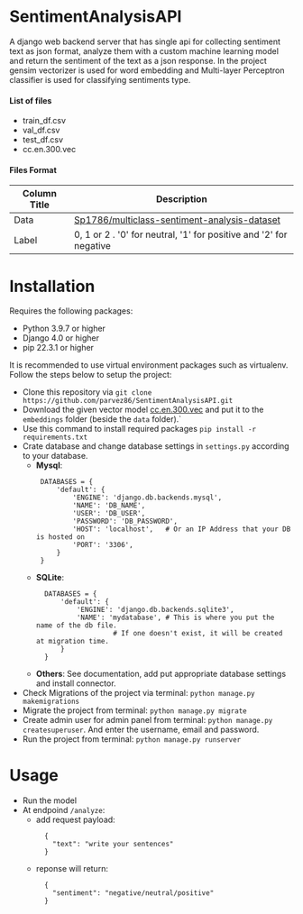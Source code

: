 # SentimentAnalysisAPI
A django web backend server that has single api for collecting sentiment text as json format, analyze them with a custom machine learning model  and return the sentiment of the text as a json response. In the project gensim vectorizer is used for word embedding and Multi-layer Perceptron classifier is used for classifying sentiments type.

#### List of files

* train_df.csv
* val_df.csv
* test_df.csv
* cc.en.300.vec

#### Files Format
Column Title | Description
------------ | -------------
Data | [Sp1786/multiclass-sentiment-analysis-dataset](https://huggingface.co/datasets/Sp1786/multiclass-sentiment-analysis-dataset/viewer/Sp1786--multilabel-sentiment-dataset/validation)
Label | 0, 1 or 2 . '0' for neutral, '1' for positive and '2' for negative
# Installation
Requires the following packages:
  - Python 3.9.7 or higher
  - Django 4.0 or higher
  - pip 22.3.1 or higher

It is recommended to use virtual environment packages such as virtualenv. Follow the steps below to setup the project:
  - Clone this repository via `git clone https://github.com/parvez86/SentimentAnalysisAPI.git`
  - Download the given vector model [cc.en.300.vec](https://drive.google.com/file/d/1-BTiCiy_opwnniwnS6_2bwd89nee5mse/view?usp=drive_link) and put it to the `embeddings` folder (beside the `data` folder).`
  - Use this command to install required packages `pip install -r requirements.txt`
  - Crate database and change database settings in `settings.py` according to your database.
    - **Mysql**:
       ```
        DATABASES = {
            'default': {
                'ENGINE': 'django.db.backends.mysql', 
                'NAME': 'DB_NAME',
                'USER': 'DB_USER',
                'PASSWORD': 'DB_PASSWORD',
                'HOST': 'localhost',   # Or an IP Address that your DB is hosted on
                'PORT': '3306',
            }
        }
        ```
    - **SQLite**:
      ```
        DATABASES = {
            'default': {
                'ENGINE': 'django.db.backends.sqlite3',
                'NAME': 'mydatabase', # This is where you put the name of the db file. 
                         # If one doesn't exist, it will be created at migration time.
            }
        }
      ```
    - **Others**: See documentation, add put appropriate database settings and install connector.
  - Check Migrations of the project via terminal: `python manage.py makemigrations`
  - Migrate the project from terminal: `python manage.py migrate`
  - Create admin user for admin panel from terminal: `python manage.py createsuperuser`. And enter the username, email and password. 
  - Run the project from terminal: `python manage.py runserver`

# Usage
- Run the model
- At endpoind `/analyze`:
    - add request payload:
      ```
        {
          "text": "write your sentences"
        }
      ```
    - reponse will return:
      ```
        {
          "sentiment": "negative/neutral/positive"
        }
      ```
